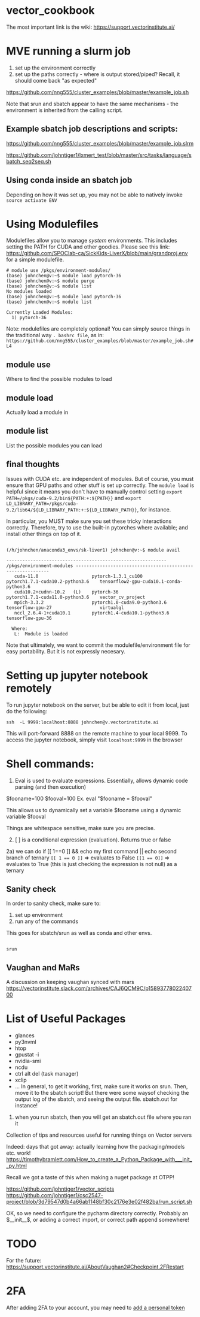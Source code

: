 # vector_cookbook

The most important link is the wiki: https://support.vectorinstitute.ai/

# MVE running a slurm job

1. set up the environment correctly
2. set up the paths correctly - where is output stored/piped? Recall, it should come back "as expected"

https://github.com/nng555/cluster_examples/blob/master/example_job.sh

Note that srun and sbatch appear to have the same mechanisms - the environment is inherited from the calling script.



## Example sbatch job descriptions and scripts:
https://github.com/nng555/cluster_examples/blob/master/example_job.slrm

https://github.com/johntiger1/lxmert_test/blob/master/src/tasks/language/sbatch_seq2seq.sh

## Using conda inside an sbatch job
Depending on how it was set up, you may not be able to natively invoke `source activate ENV`

# Using Modulefiles
Modulefiles allow you to manage *system* environments. This includes setting the PATH for CUDA and other goodies. Please see this link: 
https://github.com/SPOClab-ca/SickKids-LiverX/blob/main/grandproj.env
for a simple modulefile.

```
# module use /pkgs/environment-modules/
(base) johnchen@v:~$ module load pytorch-36
(base) johnchen@v:~$ module purge
(base) johnchen@v:~$ module list
No modules loaded
(base) johnchen@v:~$ module load pytorch-36
(base) johnchen@v:~$ module list

Currently Loaded Modules:
  1) pytorch-36
```

Note: modulefiles are completely optional! You can simply source things in the traditional way `. bashrc file`, as in: 
`https://github.com/nng555/cluster_examples/blob/master/example_job.sh#L4`

## module use
Where to find the possible modules to load

## module load 
Actually load a module in

## module list
List the possible modules you can load

## final thoughts
Issues with CUDA etc. are independent of modules. But of course, you must ensure that GPU paths and other stuff is set up correctly. The `module load` is helpful since it means you don't have to manually control setting `export PATH=/pkgs/cuda-9.2/bin${PATH:+:${PATH}}` and `export LD_LIBRARY_PATH=/pkgs/cuda-9.2/lib64/${LD_LIBRARY_PATH:+:${LD_LIBRARY_PATH}}`, for instance.

In particular, you MUST make sure you set these tricky interactions correctly. Therefore, try to use the built-in pytorches where available; and install other things on top of it.

```

(/h/johnchen/anaconda3_envs/sk-liver1) johnchen@v:~$ module avail

------------------------------------------------------------ /pkgs/environment-modules ------------------------------------------------------------
   cuda-11.0                    pytorch-1.3.1_cu100              pytorch1.7.1-cuda10.2-python3.6    tensorflow2-gpu-cuda10.1-conda-python3.6
   cuda10.2+cudnn-10.2   (L)    pytorch-36                       pytorch1.7.1-cuda11.0-python3.6    vector_cv_project
   mpich-3.3.2                  pytorch1.0-cuda9.0-python3.6     tensorflow-gpu-27                  virtualgl
   nccl_2.6.4-1+cuda10.1        pytorch1.4-cuda10.1-python3.6    tensorflow-gpu-36

  Where:
   L:  Module is loaded

```

Note that ultimately, we want to commit the modulefile/environment file for easy portability. But it is not expressly necesary.

# Setting up jupyter notebook remotely
To run jupyter notebook on the server, but be able to edit it from local, just do the following:

`ssh  -L 9999:localhost:8888 johnchen@v.vectorinstitute.ai`

This will port-forward 8888 on the remote machine to your local 9999. To access the jupyter notebook, simply visit 
`localhost:9999` in the browser

# Shell commands:
1. Eval is used to evaluate expressions. Essentially, allows dynamic code parsing (and then execution)

$fooname=100 $fooval=100
Ex. eval "$fooname = \$fooval" 

This allows us to dynamically set a variable $fooname using a dynamic variable $fooval

Things are whitespace sensitive, make sure you are precise.

2. [ ] is a conditional expression (evaluation). Returns true or false

2a) we can do if [[ 1==0 ]] && echo my first command || echo second branch of ternary 
`[[ 1 == 0 ]]` => evaluates to False
`[[1 == 0]]`  => evaluates to True (this is just checking the expression is not null)
as a ternary 

## Sanity check
In order to sanity check, make sure to:
1. set up environment
2. run any of the commands

This goes for sbatch/srun as well as conda and other envs. 
```

srun 
```

## Vaughan and MaRs
A discussion on keeping vaughan synced with mars
https://vectorinstitute.slack.com/archives/CAJ6QCM9C/p1589377802240700

# List of Useful Packages
- glances
- py3nvml
- htop
- gpustat -i
- nvidia-smi
- ncdu
- ctrl alt del (task manager)
- xclip
- ...
In general, to get it working, first, make sure it works on srun. Then, move it to the sbatch script! But there were some waysof checking the output log of the sbatch, and seeing the output file. sbatch.out for instance!

1. when you run sbatch, then you will get an sbatch.out file where you ran it

Collection of tips and resources useful for running things on Vector servers

Indeed: days that got away: actually learning how the packaging/models etc. work! 
https://timothybramlett.com/How_to_create_a_Python_Package_with___init__py.html

Recall we got a taste of this when making a nuget package at OTPP!

https://github.com/johntiger1/vector_scripts
https://github.com/johntiger1/csc2547-project/blob/3d79547d0b4a66ab1148bf30c2176e3e02f482ba/run_script.sh


OK, so we need to configure the pycharm directory correctly. Probably an $__init__$, or adding a correct import, or correct path append somewhere! 

# TODO
For the future: https://support.vectorinstitute.ai/AboutVaughan2#Checkpoint.2FRestart


# 2FA
After adding 2FA to your account, you may need to [add a personal token](https://stackoverflow.com/a/34919582/6395770)

